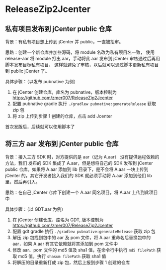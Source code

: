 # ReleaseZip2Jcenter

## 私有项目发布到 jCenter public 仓库
背景：有私有项目想上传到 jCenter 并 public，一直被拒审。

思路：创建一个新仓库并加些源码，将 module 名改为私有项目名一致，
使用 release-aar 将 module 打出 aar，手动将此 aar 发布到 jCenter 审核通过后再用脚本发布目标私有项目，
这样就避免了审核，以后就可以通过脚本更新私有项目到 public jCenter 了。

具体步骤：（以发布 pubnative 为例）

1. 在 jCenter 创建仓库，库名为 pubnative，版本控制为 https://github.com/zmer007/ReleaseZip2Jcenter
2. 配置 pubnative gradle 执行 ```./gradlew pubnative:generateRelease``` 获取 zip 包
3. 将 zip 上传到步骤 1 创建的仓库，点击 add Jcenter

首次发版后，后续就可以使用脚本了


## 将三方 aar 发布到 jCenter public 仓库

背景：接入三方 SDK 时，对方提供的是 aar（记为 A.aar） 没有提供远程依赖的方法，我们
发布的 SDK 集成了 A.aar，但是想将自己的 SDK 发布到 jCenter public 仓库。如果将 
A.aar 添加到 lib 目录下，是不会将 A.aar 一块上传到 jCenter 的，其它开发者接入我们的
SDK 就必须手动将 A.aar 添加到他们 lib 里，然后再引入。

思路：在自己 jCenter 仓库下创建一个 A.aar 同名项目，将 A.aar 上传到此项目中

具体步骤：（以 GDT.aar 为例）

1. 在 jCenter 创建仓库，库名为 GDT, 版本控制为  https://github.com/zmer007/ReleaseZip2Jcenter
2. 配置 gdt gradle 执行 ```./gradlew pubnative:generateRelease``` 获取 zip 包
3. 解压 zip 包找到包中的 aar 及 pom 文件，将 A.aar 重命名后替换包中的 aar，如果 A.aar 有其它依赖就将其添加到 pom 文件中
4. 修改 aar、pom 文件的 md5 值及 sha1 值，在命令行中执行 ```md5 filePath``` 获取 md5 值，执行 ```shasum filePath``` 获取 sha1 值
5. 将解压的目录重新打成 zip 包，然后上报到步骤 1 创建的仓库